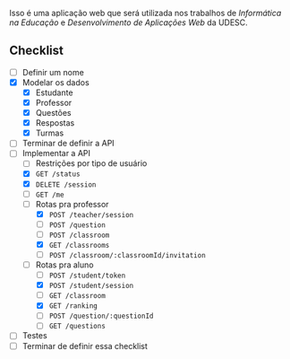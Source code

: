Isso é uma aplicação web que será utilizada nos trabalhos de _Informática na Educação_
e _Desenvolvimento de Aplicações Web_ da UDESC.

## Checklist
- [ ] Definir um nome
- [x] Modelar os dados
    - [x] Estudante
    - [x] Professor
    - [x] Questões
    - [x] Respostas
    - [x] Turmas
- [ ] Terminar de definir a API
- [ ] Implementar a API
    - [ ] Restrições por tipo de usuário
    - [x] `GET /status`
    - [x] `DELETE /session`
    - [ ] `GET /me`
    - [ ] Rotas pra professor
        - [x] `POST /teacher/session`
        - [ ] `POST /question`
        - [ ] `POST /classroom`
        - [x] `GET /classrooms`
        - [ ] `POST /classroom/:classroomId/invitation`
    - [ ] Rotas pra aluno
        - [ ] `POST /student/token`
        - [x] `POST /student/session`
        - [ ] `GET /classroom`
        - [x] `GET /ranking`
        - [ ] `POST /question/:questionId`
        - [ ] `GET /questions`
- [ ] Testes
- [ ] Terminar de definir essa checklist
